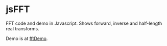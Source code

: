 # jsFFT
FFT code and demo in Javascript. Shows forward, inverse and half-length real transforms.

Demo is at [fftDemo](http://jonathanwatmough.com/fftDemo "FFT Demo").
